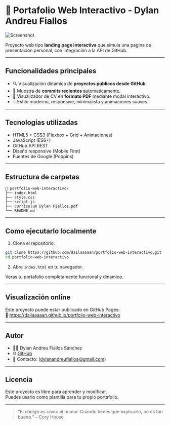 # 🚀 Portafolio Web Interactivo - Dylan Andreu Fiallos

![Screenshot](https://i.imgur.com/your-screenshot.png)

Proyecto web tipo **landing page interactiva** que simula una pagina de presentación personal, con integración a la API de GitHub.

---

##  Funcionalidades principales

- 🔍 Visualización dinámica de **proyectos públicos desde GitHub**.
- 💬 Muestra de **commits recientes** automaticamente.
- 📄 Visualizador de CV en **formato PDF** mediante modal interactivo.
- 💡 Estilo moderno, responsive, minimalista y animaciones suaves.

---

##  Tecnologías utilizadas

- HTML5 + CSS3 (Flexbox + Grid + Animaciones)
- JavaScript (ES6+)
- GitHub API REST
- Diseño responsive (Mobile First)
- Fuentes de Google (Poppins)

---

##  Estructura de carpetas

```
📁 portfolio-web-interactivo/
├── index.html
├── style.css
├── script.js
├── Curriculum Dylan Fiallos.pdf
└── README.md
```

---

##  Como ejecutarlo localmente

1. Clona el repositorio:

```bash
git clone https://github.com/dailaaaaan/portfolio-web-interactivo.git
cd portfolio-web-interactivo
```

2. Abre `index.html` en tu navegador.

Veras tu portafolio completamente funcional y dinamico.

---

##  Visualización online

Este proyecto puede estar publicado en GitHub Pages:  
🔗 https://dailaaaaan.github.io/portfolio-web-interactivo

---

##  Autor

- 👨‍💻 Dylan Andreu Fiallos Sánchez
- 🌐 [GitHub](https://github.com/dailaaaaan)
- 📧 Contacto: (dylanandreufiallos@gmail.com)

---

##  Licencia

Este proyecto es libre para aprender y modificar.  
Puedes usarlo como plantilla para tu propio portafolio.

---

> “El código es como el humor. Cuando tienes que explicarlo, no es tan bueno.” – Cory House